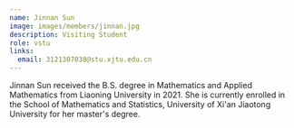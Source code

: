 ```yaml
---
name: Jinnan Sun
image: images/members/jinnan.jpg
description: Visiting Student
role: vstu
links:
  email: 3121307038@stu.xjtu.edu.cn
---
```


Jinnan Sun received the B.S. degree in Mathematics and Applied Mathematics from Liaoning University in 2021. She is currently enrolled in the School of Mathematics and Statistics, University of Xi'an Jiaotong University for her master's degree.
